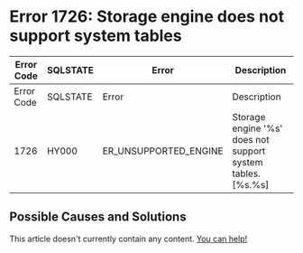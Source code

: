 
# Error 1726: Storage engine does not support system tables


| Error Code | SQLSTATE | Error | Description |
| --- | --- | --- | --- |
| Error Code | SQLSTATE | Error | Description |
| 1726 | HY000 | ER_UNSUPPORTED_ENGINE | Storage engine '%s' does not support system tables. [%s.%s] |




## Possible Causes and Solutions


This article doesn't currently contain any content. [You can help!](/en/writing-and-editing-knowledge-base-articles/)

